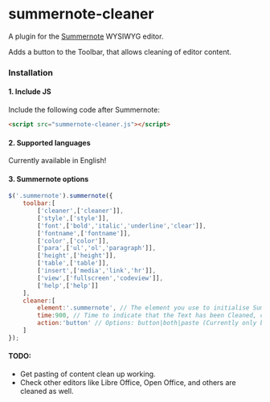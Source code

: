 # summernote-cleaner
A plugin for the [Summernote](https://github.com/summernote/summernote/) WYSIWYG editor.

Adds a button to the Toolbar, that allows cleaning of editor content.

### Installation

#### 1. Include JS

Include the following code after Summernote:

```html
<script src="summernote-cleaner.js"></script>
```

#### 2. Supported languages

Currently available in English!

#### 3. Summernote options

```javascript
$('.summernote').summernote({
    toolbar:[
        ['cleaner',['cleaner']],
        ['style',['style']],
        ['font',['bold','italic','underline','clear']],
        ['fontname',['fontname']],
        ['color',['color']],
        ['para',['ul','ol','paragraph']],
        ['height',['height']],
        ['table',['table']],
        ['insert',['media','link','hr']],
        ['view',['fullscreen','codeview']],
        ['help',['help']]
    ],
    cleaner:[
        element:'.summernote', // The element you use to initialise Summernote.
        time:900, // Time to indicate that the Text has been Cleaned, changes the button colour.
        action:'button' // Options: button|both|paste (Currently only button is in use until we work out how to capture pasted content before insertion.
    ]
});
```

#### TODO:
- Get pasting of content clean up working.
- Check other editors like Libre Office, Open Office, and others are cleaned as well.
